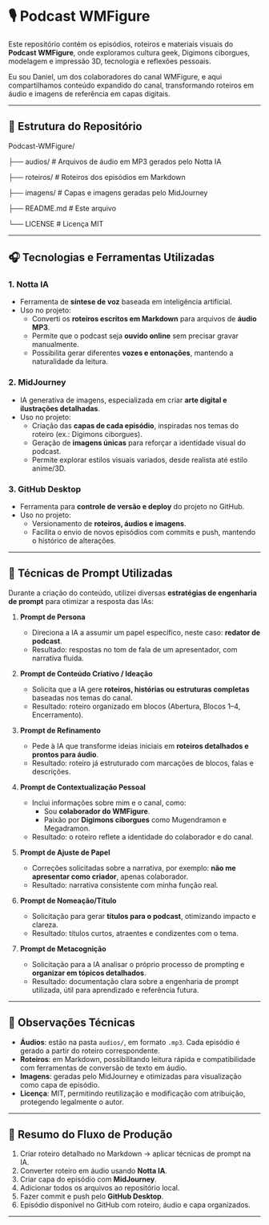 # 🎙️ Podcast WMFigure

Este repositório contém os episódios, roteiros e materiais visuais do **Podcast WMFigure**, onde exploramos cultura geek, Digimons ciborgues, modelagem e impressão 3D, tecnologia e reflexões pessoais.

Eu sou Daniel, um dos colaboradores do canal WMFigure, e aqui compartilhamos conteúdo expandido do canal, transformando roteiros em áudio e imagens de referência em capas digitais.

---

## 📂 Estrutura do Repositório



Podcast-WMFigure/

├── audios/             # Arquivos de áudio em MP3 gerados pelo Notta IA

├── roteiros/           # Roteiros dos episódios em Markdown

├── imagens/            # Capas e imagens geradas pelo MidJourney

├── README.md           # Este arquivo

└── LICENSE             # Licença MIT



---

## 🎧 Tecnologias e Ferramentas Utilizadas

### 1. **Notta IA**
- Ferramenta de **síntese de voz** baseada em inteligência artificial.  
- Uso no projeto:
  - Converti os **roteiros escritos em Markdown** para arquivos de **áudio MP3**.  
  - Permite que o podcast seja **ouvido online** sem precisar gravar manualmente.  
  - Possibilita gerar diferentes **vozes e entonações**, mantendo a naturalidade da leitura.

### 2. **MidJourney**
- IA generativa de imagens, especializada em criar **arte digital e ilustrações detalhadas**.  
- Uso no projeto:
  - Criação das **capas de cada episódio**, inspiradas nos temas do roteiro (ex.: Digimons ciborgues).  
  - Geração de **imagens únicas** para reforçar a identidade visual do podcast.  
  - Permite explorar estilos visuais variados, desde realista até estilo anime/3D.

### 3. **GitHub Desktop**
- Ferramenta para **controle de versão e deploy** do projeto no GitHub.  
- Uso no projeto:
  - Versionamento de **roteiros, áudios e imagens**.  
  - Facilita o envio de novos episódios com commits e push, mantendo o histórico de alterações.

---

## 🤖 Técnicas de Prompt Utilizadas

Durante a criação do conteúdo, utilizei diversas **estratégias de engenharia de prompt** para otimizar a resposta das IAs:

1. **Prompt de Persona**
   - Direciona a IA a assumir um papel específico, neste caso: **redator de podcast**.  
   - Resultado: respostas no tom de fala de um apresentador, com narrativa fluida.

2. **Prompt de Conteúdo Criativo / Ideação**
   - Solicita que a IA gere **roteiros, histórias ou estruturas completas** baseadas nos temas do canal.  
   - Resultado: roteiro organizado em blocos (Abertura, Blocos 1–4, Encerramento).

3. **Prompt de Refinamento**
   - Pede à IA que transforme ideias iniciais em **roteiros detalhados e prontos para áudio**.  
   - Resultado: roteiro já estruturado com marcações de blocos, falas e descrições.

4. **Prompt de Contextualização Pessoal**
   - Inclui informações sobre mim e o canal, como:  
     - Sou **colaborador do WMFigure**.  
     - Paixão por **Digimons ciborgues** como Mugendramon e Megadramon.  
   - Resultado: o roteiro reflete a identidade do colaborador e do canal.

5. **Prompt de Ajuste de Papel**
   - Correções solicitadas sobre a narrativa, por exemplo: **não me apresentar como criador**, apenas colaborador.  
   - Resultado: narrativa consistente com minha função real.

6. **Prompt de Nomeação/Título**
   - Solicitação para gerar **títulos para o podcast**, otimizando impacto e clareza.  
   - Resultado: títulos curtos, atraentes e condizentes com o tema.

7. **Prompt de Metacognição**
   - Solicitação para a IA analisar o próprio processo de prompting e **organizar em tópicos detalhados**.  
   - Resultado: documentação clara sobre a engenharia de prompt utilizada, útil para aprendizado e referência futura.

---

## 📌 Observações Técnicas

- **Áudios**: estão na pasta `audios/`, em formato `.mp3`. Cada episódio é gerado a partir do roteiro correspondente.  
- **Roteiros**: em Markdown, possibilitando leitura rápida e compatibilidade com ferramentas de conversão de texto em áudio.  
- **Imagens**: geradas pelo MidJourney e otimizadas para visualização como capa de episódio.  
- **Licença**: MIT, permitindo reutilização e modificação com atribuição, protegendo legalmente o autor.

---

## 📝 Resumo do Fluxo de Produção

1. Criar roteiro detalhado no Markdown → aplicar técnicas de prompt na IA.  
2. Converter roteiro em áudio usando **Notta IA**.  
3. Criar capa do episódio com **MidJourney**.  
4. Adicionar todos os arquivos ao repositório local.  
5. Fazer commit e push pelo **GitHub Desktop**.  
6. Episódio disponível no GitHub com roteiro, áudio e capa organizados.  

---

 